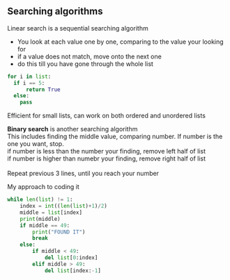 ## Searching algorithms

Linear search is a sequential searching algorithm<br>
- You look at each value one by one, comparing to the value your looking for<br>
- if a value does not match, move onto the next one
- do this till you have gone through the whole list

```py
for i in list:
  if i == 5:
      return True
  else:
    pass
```

Efficient for small lists, can work on both ordered and unordered lists


<b>Binary search</b> is another searching algorithm<br>
This includes finding the middle value, comparing number. If number is the one you want, stop.<br>
if number is less than the number your finding, remove left half of list<br>
if number is higher than numebr your finding, remove right half of list<br><br>
Repeat previous 3 lines, until you reach your number


My approach to coding it
```py
while len(list) != 1:
    index = int((len(list)+1)/2)
    middle = list[index]
    print(middle)
    if middle == 49:
        print("FOUND IT")
        break
    else:
        if middle < 49:
            del list[0:index]
        elif middle > 49:
            del list[index:-1]
```
